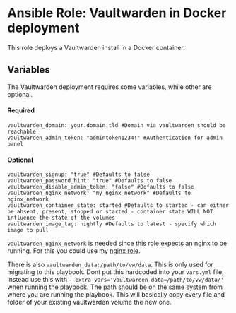 # Ansible Role: Vaultwarden in Docker deployment

This role deploys a Vaultwarden install in a Docker container.

## Variables

The Vaultwarden deployment requires some variables, while other are optional.
#### Required
```
vaultwarden_domain: your.domain.tld #Domain via vaultwarden should be reachable
vaultwarden_admin_token: "admintoken1234!" #Authentication for admin panel
```
#### Optional
```
vaultwarden_signup: "true" #Defaults to false
vaultwarden_password_hint: "true" #Defaults to false
vaultwarden_disable_admin_token: "false" #Defaults to false
vaultwarden_nginx_network: "my_nginx_network" #Defaults to nginx_network
vaultwarden_container_state: started #Defaults to started - can either be absent, present, stopped or started - container state WILL NOT influence the state of the volumes 
vaultwarden_image_tag: nightly #Defaults to latest - specify which image to pull
```
```vaultwarden_nginx_network``` is needed since this role expects an nginx to be running. For this you could use my [nginx role](https://github.com/JCSynthTux/ansible-role-docker-nginx). 

There is also ```vaultwarden_data:/path/to/vw/data```. This is only used for migrating to this playbook. Dont put this hardcoded into your ```vars.yml``` file, instead use this with ```--extra-vars='vaultwarden_data=/path/to/vw/data/'``` when running the playbook. 
The path should be on the same system from where you are running the playbook. This will basically copy every file and folder of your existing vaultwarden volume the new one.

